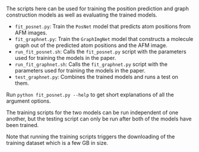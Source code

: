 The scripts here can be used for training the position prediction and graph construction models as well as evaluating the trained models.
- `fit_posnet.py`: Train the `PosNet` model that predicts atom positions from AFM images.
- `fit_graphnet.py`: Train the `GraphImgNet` model that constructs a molecule graph out of the predicted atom positions and the AFM image.
- `run_fit_posnet.sh`: Calls the `fit_posnet.py` script with the parameters used for training the models in the paper.
- `run_fit_graphnet.sh`: Calls the `fit_graphnet.py` script with the parameters used for training the models in the paper.
- `test_graphnet.py`: Combines the trained models and runs a test on them.

Run `python fit_posnet.py --help` to get short explanations of all the argument options.

The training scripts for the two models can be run independent of one another, but the testing script can only be run after both of the models have been trained.

Note that running the training scripts triggers the downloading of the training dataset which is a few GB in size.
